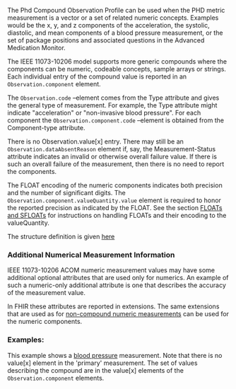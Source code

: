 The Phd Compound Observation Profile can be used when the PHD metric measurement is a vector or a set of related numeric concepts. Examples would be the x, y, and z components of the acceleration, the systolic, diastolic, and mean components of a blood pressure measurement, or the set of package positions and associated questions in the Advanced Medication Monitor.

The IEEE 11073-10206 model supports more generic compounds where the components can be numeric, codeable concepts, sample arrays or strings. Each individual entry of the compound value is reported in an `Observation.component` element.

The `Observation.code` –element comes from the Type attribute and gives the general type of measurement. For example, the Type attribute might indicate "acceleration" or "non-invasive blood pressure". For each component the `Observation.component.code` –element is obtained from the Component-type attribute.

There is no Observation.value[x] entry. There may still be an `Observation.dataAbsentReason` element if, say, the Measurement-Status attribute indicates an invalid or otherwise overall failure value. If there is such an overall failure of the measurement, then there is no need to report the components.

The FLOAT encoding of the numeric components indicates both precision and the number of significant digits. The `Observation.component.valueQuantity.value` element is required to honor the reported precision as indicated by the  FLOAT. See the section [FLOATs and SFLOATs](MDERFLOATsandSFLOATs.html) for instructions on handling FLOATs and their encoding to the valueQuantity.

The structure definition is given [here](StructureDefinition-PhdCompoundObservation.html)

### Additional Numerical Measurement Information
IEEE 11073-10206 ACOM numeric measurement values may have some additional optional attributes that are used only for numerics. An example of such a numeric-only additional attribute is one that describes the accuracy of the measurement value. 

In FHIR these attributes are reported in extensions. The same extensions that are used as for [non-compound numeric measurements](StructureDefinition-PhdNumericObservation.html) can be used for the numeric components. 

### Examples:
This example shows a [blood pressure](Observation-compound-numeric-blood-pressure.html) measurement. Note that there is no value[x] element in the 'primary' measurement. The set of values describing the compound are in the value[x] elements of the `Observation.component` elements.
